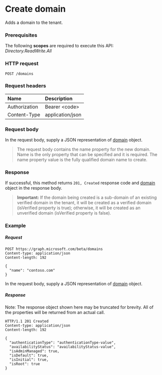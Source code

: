 # Create domain

Adds a domain to the tenant.  

### Prerequisites
The following **scopes** are required to execute this API: *Directory.ReadWrite.All*
### HTTP request
<!-- { "blockType": "ignored" } -->
```http
POST /domains

```
### Request headers
| Name       | Description|
|:---------------|:----------|
| Authorization  | Bearer &lt;code&gt;|
| Content-Type  | application/json |

### Request body
In the request body, supply a JSON representation of [domain](../resources/domain.md) object.

> The request body contains the name property for the new domain. Name is the only property that can be specified and it is required. The name property value is the fully qualified domain name to create.

### Response
If successful, this method returns `201, Created` response code and [domain](../resources/domain.md) object in the response body.

> **Important:** If the domain being created is a sub-domain of an existing verified domain in the tenant, it will be created as a verified domain (isVerified property is true); otherwise, it will be created as an unverified domain (isVerified property is false).

### Example
##### Request

<!-- {
  "blockType": "request",
  "name": "create_domain_from_domains"
}-->
```http
POST https://graph.microsoft.com/beta/domains
Content-type: application/json
Content-length: 192

{
  "name": "contoso.com"
}
```
In the request body, supply a JSON representation of [domain](../resources/domain.md) object.
##### Response
Note: The response object shown here may be truncated for brevity. All of the properties will be returned from an actual call.
<!-- {
  "blockType": "response",
  "truncated": true,
  "@odata.type": "microsoft.graph.domain"
} -->
```http
HTTP/1.1 201 Created
Content-type: application/json
Content-length: 192

{
  "authenticationType": "authenticationType-value",
  "availabilityStatus": "availabilityStatus-value",
  "isAdminManaged": true,
  "isDefault": true,
  "isInitial": true,
  "isRoot": true
}
```

<!-- uuid: 8fcb5dbc-d5aa-4681-8e31-b001d5168d79
2015-10-25 14:57:30 UTC -->
<!-- {
  "type": "#page.annotation",
  "description": "Create domain",
  "keywords": "",
  "section": "documentation",
  "tocPath": ""
}-->